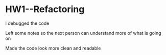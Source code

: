 # HW1--Refactoring
I debugged the code

Left some notes so the next person can understand more of what is going on

Made the code look more clean and readable

